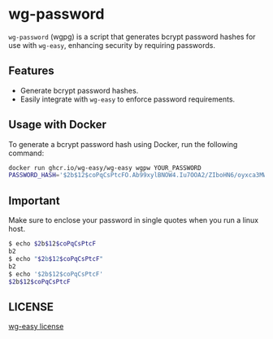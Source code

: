 # wg-password

`wg-password` (wgpg) is a script that generates bcrypt password hashes for use with `wg-easy`, enhancing security by requiring passwords.

## Features

- Generate bcrypt password hashes.
- Easily integrate with `wg-easy` to enforce password requirements.

## Usage with Docker

To generate a bcrypt password hash using Docker, run the following command:

```sh
docker run ghcr.io/wg-easy/wg-easy wgpw YOUR_PASSWORD
PASSWORD_HASH='$2b$12$coPqCsPtcFO.Ab99xylBNOW4.Iu7OOA2/ZIboHN6/oyxca3MWo7fW' // litteraly YOUR_PASSWORD
```

## Important

Make sure to enclose your password in single quotes when you run a linux host.

```bash
$ echo $2b$12$coPqCsPtcF
b2
$ echo "$2b$12$coPqCsPtcF"
b2
$ echo '$2b$12$coPqCsPtcF'
$2b$12$coPqCsPtcF
```

## LICENSE

[wg-easy license](./LICENSE)